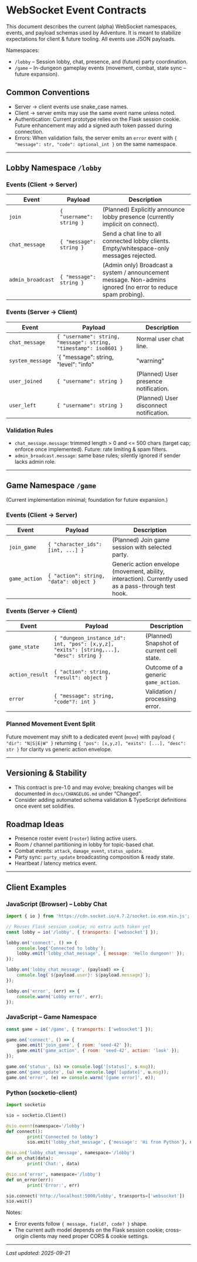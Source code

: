 # WebSocket Event Contracts

This document describes the current (alpha) WebSocket namespaces, events, and payload schemas used by Adventure. It is meant to stabilize expectations for client & future tooling. All events use JSON payloads.

Namespaces:
- `/lobby` – Session lobby, chat, presence, and (future) party coordination.
- `/game` – In-dungeon gameplay events (movement, combat, state sync – future expansion).

## Common Conventions
- Server → client events use snake_case names.
- Client → server emits may use the same event name unless noted.
- Authentication: Current prototype relies on the Flask session cookie. Future enhancement may add a signed auth token passed during connection.
- Errors: When validation fails, the server emits an `error` event with `{ "message": str, "code": optional_int }` on the same namespace.

---
## Lobby Namespace `/lobby`

### Events (Client → Server)
| Event | Payload | Description |
|-------|---------|-------------|
| `join` | `{ "username": string }` | (Planned) Explicitly announce lobby presence (currently implicit on connect). |
| `chat_message` | `{ "message": string }` | Send a chat line to all connected lobby clients. Empty/whitespace-only messages rejected. |
| `admin_broadcast` | `{ "message": string }` | (Admin only) Broadcast a system / announcement message. Non-admins ignored (no error to reduce spam probing). |

### Events (Server → Client)
| Event | Payload | Description |
|-------|---------|-------------|
| `chat_message` | `{ "username": string, "message": string, "timestamp": iso8601 }` | Normal user chat line. |
| `system_message` | `{ "message": string, "level": "info"|"warning"|"error", "timestamp": iso8601 }` | System / admin broadcast or server notice. |
| `user_joined` | `{ "username": string }` | (Planned) User presence notification. |
| `user_left` | `{ "username": string }` | (Planned) User disconnect notification. |

### Validation Rules
- `chat_message.message`: trimmed length > 0 and <= 500 chars (target cap; enforce once implemented). Future: rate limiting & spam filters.
- `admin_broadcast.message`: same base rules; silently ignored if sender lacks admin role.

---
## Game Namespace `/game`
(Current implementation minimal; foundation for future expansion.)

### Events (Client → Server)
| Event | Payload | Description |
|-------|---------|-------------|
| `join_game` | `{ "character_ids": [int, ...] }` | (Planned) Join game session with selected party. |
| `game_action` | `{ "action": string, "data": object }` | Generic action envelope (movement, ability, interaction). Currently used as a pass-through test hook. |

### Events (Server → Client)
| Event | Payload | Description |
|-------|---------|-------------|
| `game_state` | `{ "dungeon_instance_id": int, "pos": [x,y,z], "exits": [string,...], "desc": string }` | (Planned) Snapshot of current cell state. |
| `action_result` | `{ "action": string, "result": object }` | Outcome of a generic `game_action`. |
| `error` | `{ "message": string, "code"?: int }` | Validation / processing error. |

### Planned Movement Event Split
Future movement may shift to a dedicated event (`move`) with payload `{ "dir": "N|S|E|W" }` returning `{ "pos": [x,y,z], "exits": [...], "desc": str }` for clarity vs generic action envelope.

---
## Versioning & Stability
- This contract is pre-1.0 and may evolve; breaking changes will be documented in `docs/CHANGELOG.md` under “Changed”.
- Consider adding automated schema validation & TypeScript definitions once event set solidifies.

## Roadmap Ideas
- Presence roster event (`roster`) listing active users.
- Room / channel partitioning in lobby for topic-based chat.
- Combat events: `attack`, `damage_event`, `status_update`.
- Party sync: `party_update` broadcasting composition & ready state.
- Heartbeat / latency metrics event.

---
## Client Examples

### JavaScript (Browser) – Lobby Chat
```js
import { io } from 'https://cdn.socket.io/4.7.2/socket.io.esm.min.js';

// Reuses Flask session cookie; no extra auth token yet
const lobby = io('/lobby', { transports: ['websocket'] });

lobby.on('connect', () => {
	console.log('Connected to lobby');
	lobby.emit('lobby_chat_message', { message: 'Hello dungeon!' });
});

lobby.on('lobby_chat_message', (payload) => {
	console.log(`${payload.user}: ${payload.message}`);
});

lobby.on('error', (err) => {
	console.warn('Lobby error', err);
});
```

### JavaScript – Game Namespace
```js
const game = io('/game', { transports: ['websocket'] });

game.on('connect', () => {
	game.emit('join_game', { room: 'seed-42' });
	game.emit('game_action', { room: 'seed-42', action: 'look' });
});

game.on('status', (s) => console.log('[status]', s.msg));
game.on('game_update', (u) => console.log('[update]', u.msg));
game.on('error', (e) => console.warn('[game error]', e));
```

### Python (socketio-client)
```py
import socketio

sio = socketio.Client()

@sio.event(namespace='/lobby')
def connect():
		print('Connected to lobby')
		sio.emit('lobby_chat_message', {'message': 'Hi from Python'}, namespace='/lobby')

@sio.on('lobby_chat_message', namespace='/lobby')
def on_chat(data):
		print('Chat:', data)

@sio.on('error', namespace='/lobby')
def on_error(err):
		print('Error:', err)

sio.connect('http://localhost:5000/lobby', transports=['websocket'])
sio.wait()
```

Notes:
- Error events follow `{ message, field?, code? }` shape.
- The current auth model depends on the Flask session cookie; cross-origin clients may need proper CORS & cookie settings.

---
_Last updated: 2025-09-21_
